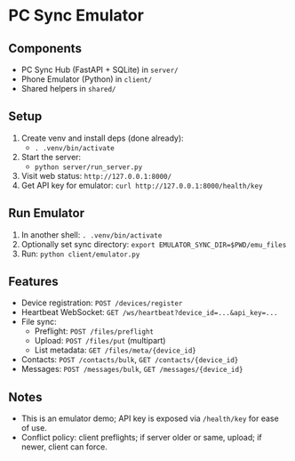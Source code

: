 PC Sync Emulator
================

Components
----------
- PC Sync Hub (FastAPI + SQLite) in `server/`
- Phone Emulator (Python) in `client/`
- Shared helpers in `shared/`

Setup
-----
1) Create venv and install deps (done already):
   - `. .venv/bin/activate`
2) Start the server:
   - `python server/run_server.py`
3) Visit web status: `http://127.0.0.1:8000/`
4) Get API key for emulator: `curl http://127.0.0.1:8000/health/key`

Run Emulator
------------
1) In another shell: `. .venv/bin/activate`
2) Optionally set sync directory: `export EMULATOR_SYNC_DIR=$PWD/emu_files`
3) Run: `python client/emulator.py`

Features
--------
- Device registration: `POST /devices/register`
- Heartbeat WebSocket: `GET /ws/heartbeat?device_id=...&api_key=...`
- File sync:
  - Preflight: `POST /files/preflight`
  - Upload: `POST /files/put` (multipart)
  - List metadata: `GET /files/meta/{device_id}`
- Contacts: `POST /contacts/bulk`, `GET /contacts/{device_id}`
- Messages: `POST /messages/bulk`, `GET /messages/{device_id}`

Notes
-----
- This is an emulator demo; API key is exposed via `/health/key` for ease of use.
- Conflict policy: client preflights; if server older or same, upload; if newer, client can force.